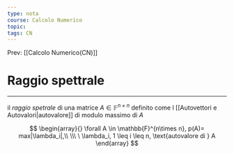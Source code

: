 ```yaml
---
type: nota
course: Calcolo Numerico
topic: 
tags: CN
---
```


Prev: [[Calcolo Numerico(CN)]]

# Raggio spettrale
---
il _raggio spetrale_ di una matrice $A \in \mathbb{F}^{n\times n}$ definito come l [[Autovettori e Autovalori|autovalore]] di modulo massimo di $A$

$$
\begin{array}{}
\forall A \in \mathbb{F}^{n\times n}, p(A)= max|\lambda_i|,\\ \\\ \  \lambda_i, 1 \leq i \leq n, \text{autovalore di } A
\end{array}
$$
